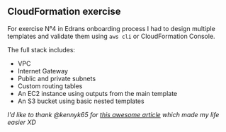 ## CloudFormation exercise

For exercise N°4 in Edrans onboarding process I had to design multiple templates and validate them using `aws cli` or CloudFormation Console.

The full stack includes:
- VPC
- Internet Gateway
- Public and private subnets
- Custom routing tables
- An EC2 instance using outputs from the main template
- An S3 bucket using basic nested templates

_I'd like to thank @kennyk65 for [this awesome article](https://www.infoq.com/articles/aws-vpc-cloudformation/) which made my life easier XD_

